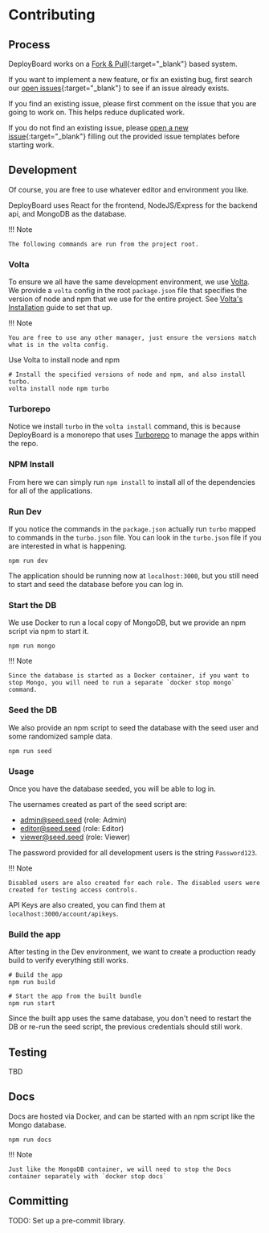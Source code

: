 # Contributing

## Process

DeployBoard works on a [Fork & Pull](https://reflectoring.io/github-fork-and-pull/){:target="\_blank"} based system.

If you want to implement a new feature, or fix an existing bug, first search our [open issues](https://github.com/DeployBoard/deployboard/issues){:target="\_blank"} to see if an issue already exists.

If you find an existing issue, please first comment on the issue that you are going to work on. This helps reduce duplicated work.

If you do not find an existing issue, please [open a new issue](https://github.com/DeployBoard/deployboard/issues/new/choose){:target="\_blank"} filling out the provided issue templates before starting work.

## Development

Of course, you are free to use whatever editor and environment you like.

DeployBoard uses React for the frontend, NodeJS/Express for the backend api, and MongoDB as the database.

!!! Note

    The following commands are run from the project root.

### Volta

To ensure we all have the same development environment, we use [Volta](https://volta.sh/). We provide a `volta` config in the root `package.json` file that specifies the version of node and npm that we use for the entire project. See [Volta's Installation](https://docs.volta.sh/guide/getting-started) guide to set that up.

!!! Note

    You are free to use any other manager, just ensure the versions match what is in the volta config.

Use Volta to install node and npm

```
# Install the specified versions of node and npm, and also install turbo.
volta install node npm turbo
```

### Turborepo

Notice we install `turbo` in the `volta install` command, this is because DeployBoard is a monorepo that uses [Turborepo](https://turborepo.org/) to manage the apps within the repo.

### NPM Install

From here we can simply run `npm install` to install all of the dependencies for all of the applications.

### Run Dev

If you notice the commands in the `package.json` actually run `turbo` mapped to commands in the `turbo.json` file. You can look in the `turbo.json` file if you are interested in what is happening.

```
npm run dev
```

The application should be running now at `localhost:3000`, but you still need to start and seed the database before you can log in.

### Start the DB

We use Docker to run a local copy of MongoDB, but we provide an npm script via npm to start it.

```
npm run mongo
```

!!! Note

    Since the database is started as a Docker container, if you want to stop Mongo, you will need to run a separate `docker stop mongo` command.

### Seed the DB

We also provide an npm script to seed the database with the seed user and some randomized sample data.

```
npm run seed
```

### Usage

Once you have the database seeded, you will be able to log in.

The usernames created as part of the seed script are:

- admin@seed.seed (role: Admin)
- editor@seed.seed (role: Editor)
- viewer@seed.seed (role: Viewer)

The password provided for all development users is the string `Password123`.

!!! Note

    Disabled users are also created for each role. The disabled users were created for testing access controls.

API Keys are also created, you can find them at `localhost:3000/account/apikeys`.

### Build the app

After testing in the Dev environment, we want to create a production ready build to verify everything still works.

```
# Build the app
npm run build

# Start the app from the built bundle
npm run start
```

Since the built app uses the same database, you don't need to restart the DB or re-run the seed script, the previous credentials should still work.

## Testing

TBD

## Docs

Docs are hosted via Docker, and can be started with an npm script like the Mongo database.

```
npm run docs
```

!!! Note

    Just like the MongoDB container, we will need to stop the Docs container separately with `docker stop docs`

## Committing

TODO: Set up a pre-commit library.
